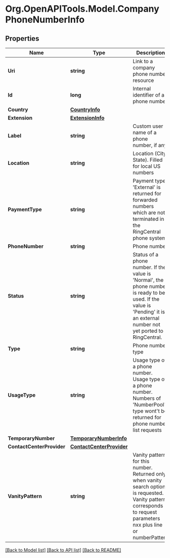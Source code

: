
# Org.OpenAPITools.Model.CompanyPhoneNumberInfo

## Properties

Name | Type | Description | Notes
------------ | ------------- | ------------- | -------------
**Uri** | **string** | Link to a company phone number resource | [optional] 
**Id** | **long** | Internal identifier of a phone number | [optional] 
**Country** | [**CountryInfo**](CountryInfo.md) |  | [optional] 
**Extension** | [**ExtensionInfo**](ExtensionInfo.md) |  | [optional] 
**Label** | **string** | Custom user name of a phone number, if any | [optional] 
**Location** | **string** | Location (City, State). Filled for local US numbers | [optional] 
**PaymentType** | **string** | Payment type. &#39;External&#39; is returned for forwarded numbers which are not terminated in the RingCentral phone system | [optional] 
**PhoneNumber** | **string** | Phone number | [optional] 
**Status** | **string** | Status of a phone number. If the value is &#39;Normal&#39;, the phone number is ready to be used. If the value is &#39;Pending&#39; it is an external number not yet ported to RingCentral. | [optional] 
**Type** | **string** | Phone number type | [optional] 
**UsageType** | **string** | Usage type of a phone number. Usage type of a phone number. Numbers of &#39;NumberPool&#39; type wont&#39;t be returned for phone number list requests | [optional] 
**TemporaryNumber** | [**TemporaryNumberInfo**](TemporaryNumberInfo.md) |  | [optional] 
**ContactCenterProvider** | [**ContactCenterProvider**](ContactCenterProvider.md) |  | [optional] 
**VanityPattern** | **string** | Vanity pattern for this number. Returned only when vanity search option is requested. Vanity pattern corresponds to request parameters nxx plus line or numberPattern | [optional] 

[[Back to Model list]](../README.md#documentation-for-models)
[[Back to API list]](../README.md#documentation-for-api-endpoints)
[[Back to README]](../README.md)

